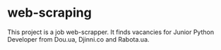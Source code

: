 # web-scraping


This project is a job web-scrapper.
It finds vacancies for Junior Python Developer from Dou.ua, Djinni.co and Rabota.ua.

